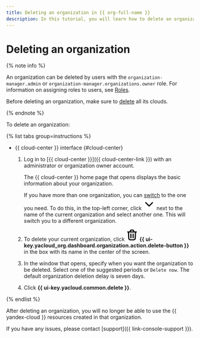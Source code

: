 ```yaml
---
title: Deleting an organization in {{ org-full-name }}
description: In this tutorial, you will learn how to delete an organization in {{ org-name }}.
---
```


# Deleting an organization

{% note info %}

An organization can be deleted by users with the `organization-manager.admin` or `organization-manager.organizations.owner` role. For information on assigning roles to users, see [Roles](../security/index.md#admin).

Before deleting an organization, make sure to [delete](../../resource-manager/operations/cloud/delete.md) all its clouds.

{% endnote %}

To delete an organization:

{% list tabs group=instructions %}

- {{ cloud-center }} interface {#cloud-center}

  1. Log in to [{{ cloud-center }}]({{ cloud-center-link }}) with an administrator or organization owner account.

      The {{ cloud-center }} home page that opens displays the basic information about your organization.

      If you have more than one organization, you can [switch](./manage-organizations.md#switch-to-another-org) to the one you need. To do this, in the top-left corner, click ![chevron-down](../../_assets/console-icons/chevron-down.svg) next to the name of the current organization and select another one. This will switch you to a different organization.
  
  1. To delete your current organization, click ![trash-bin](../../_assets/console-icons/trash-bin.svg) **{{ ui-key.yacloud_org.dashboard.organization.action.delete-button }}** in the box with its name in the center of the screen.

  1. In the window that opens, specify when you want the organization to be deleted. Select one of the suggested periods or `Delete now`. The default organization deletion delay is seven days.

  1. Click **{{ ui-key.yacloud.common.delete }}**.

{% endlist %}

After deleting an organization, you will no longer be able to use the {{ yandex-cloud }} resources created in that organization.

If you have any issues, please contact [support]({{ link-console-support }}).